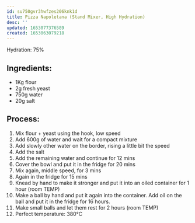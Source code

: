 ```yaml
---
id: su750gvr3hwfzes206knk1d
title: Pizza Napoletana (Stand Mixer, High Hydration)
desc: ''
updated: 1653077376589
created: 1653063079218
---
```


Hydration: 75%

## Ingredients:

* 1Kg flour
* 2g fresh yeast
* 750g water
* 20g salt

## Process:

1. Mix flour + yeast using the hook, low speed 
2. Add 600g of water and wait for a compact mixture
3. Add slowly other water on the border, rising a little bit the speed
4. Add the salt
5. Add the remaining water and continue for 12 mins
6. Cover the bowl and put it in the fridge for 20 mins
7. Mix again, middle speed, for 3 mins
8. Again in the fridge for 15 mins
9. Knead by hand to make it stronger and put it into an oiled container for 1 hour (room TEMP)
10. Make a ball by hand and put it again into the container. Add oil on the ball and put it in the fridge for 16 hours.
11. Make small balls and let them rest for 2 hours (room TEMP)
12. Perfect temperature: 380°C

